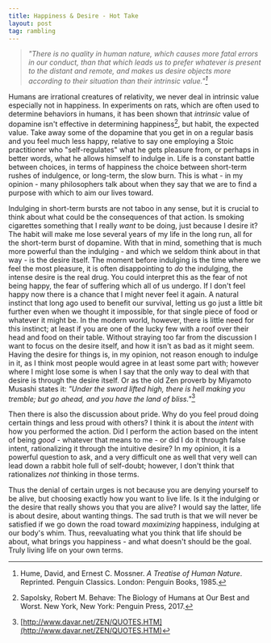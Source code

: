 ```yaml
---
title: Happiness & Desire - Hot Take
layout: post
tag: rambling
---
```


>*"There is no quality in human nature, which causes more fatal errors in our conduct, than that which leads us to prefer whatever is present to the distant and remote, and makes us desire objects more according to their situation than their intrinsic value."[^1]*

Humans are irrational creatures of relativity, we never deal in intrinsic value especially not in happiness. In experiments on rats, which are often used to determine behaviors in humans, it has been shown that *intrinsic* value of dopamine isn't effective in determining happiness[^2], but habit, the expected value. Take away some of the dopamine that you get in on a regular basis and you feel much less happy, relative to say one employing a Stoic practitioner who "self-regulates" what he gets pleasure from, or perhaps in better words, what he allows himself to indulge in. Life is a constant battle between choices, in terms of happiness the choice between short-term rushes of indulgence, or long-term, the slow burn. This is what - in my opinion - many philosophers talk about when they say that we are to find a purpose with which to aim our lives toward. 

Indulging in short-term bursts are not taboo in any sense, but it is crucial to think about what could be the consequences of that action. Is smoking cigarettes something that I really *want* to be doing, just because I desire it? The habit will make me lose several years of my life in the long run, all for the short-term burst of dopamine. With that in mind, something that is much more powerful than the indulging - and which we seldom think about in that way - is the desire itself. The moment before indulging is the time where we feel the most pleasure, it is often disappointing to *do* the indulging, the intense desire is the real drug. You could interpret this as the fear of not being happy, the fear of suffering which all of us undergo. If I don't feel happy now there is a chance that I might never feel it again. A natural instinct that long ago used to benefit our survival, letting us go just a little bit further even when we thought it impossible, for that single piece of food or whatever it might be. In the modern world, however, there is little need for this instinct; at least if you are one of the lucky few with a roof over their head and food on their table. Without straying too far from the discussion I want to focus on the desire itself, and how it isn't as bad as it might seem. Having the desire for things is, in my opinion, not reason enough to indulge in it, as I think most people would agree in at least some part with; however where I might lose some is when I say that the only way to deal with that desire is through the desire itself. Or as the old Zen proverb by Miyamoto Musashi states it: *"Under the sword lifted high, there is hell making you tremble; but go ahead, and you have the land of bliss."*[^3]

Then there is also the discussion about pride. Why do you feel proud doing certain things and less proud with others? I think it is about the *intent* with how you performed the action. Did I perform the action based on the intent of being *good* - whatever that means to me - or did I do it through false intent, rationalizing it through the intuitive desire? In my opinion, it is a powerful question to ask, and a very difficult one as well that very well can lead down a rabbit hole full of self-doubt; however, I don't think that rationalizes *not* thinking in those terms. 

Thus the denial of certain urges is not because you are denying yourself to be alive, but choosing exactly how you want to live life. Is it the indulging or the desire that really shows you that you are alive? I would say the latter, life is about desire, about wanting things. The sad truth is that we will never be satisfied if we go down the road toward *maximizing* happiness, indulging at our body's whim. Thus, reevaluating what you think that life should be about, what brings you happiness - and what doesn't should be the goal. Truly living life on your own terms. 

[^1]: Hume, David, and Ernest C. Mossner. *A Treatise of Human Nature*. Reprinted. Penguin Classics. London: Penguin Books, 1985.
[^2]: Sapolsky, Robert M. Behave: The Biology of Humans at Our Best and Worst. New York, New York: Penguin Press, 2017.
[^3]: [http://www.davar.net/ZEN/QUOTES.HTM](http://www.davar.net/ZEN/QUOTES.HTM)


